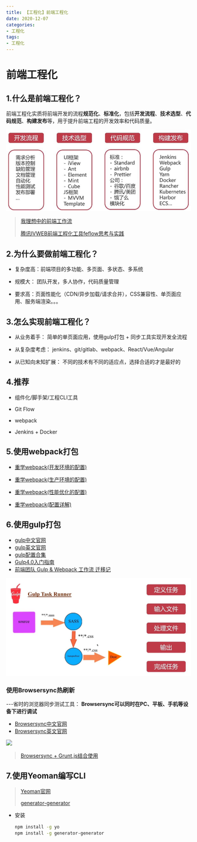 ```yaml
---
title: 【工程化】前端工程化
date: 2020-12-07
categories: 
- 工程化
tags: 
- 工程化
---
```




# 前端工程化

## 1.什么是前端工程化？

前端工程化实质将前端开发的流程**规范化**、**标准化**，包括**开发流程**、**技术选型**、**代码规范**、**构建发布**等，用于提升前端工程的开发效率和代码质量。

![](../../../images/frontEnd/Front-end-engineering.jpg)

> [我理想中的前端工作流](https://segmentfault.com/a/1190000004638228?_ea=706957)
>
> [腾讯IVWEB前端工程化工具feflow思考与实践](https://segmentfault.com/a/1190000013362598?utm_source=sf-related)

## 2.为什么要做前端工程化？

+ 复杂度高：前端项目的多功能、多页面、多状态、多系统

+ 规模大： 团队开发，多人协作，代码质量管理

+ 要求高：页面性能化（CDN/异步加载/请求合并），CSS兼容性、单页面应用、服务端渲染。。。

## 3.怎么实现前端工程化？

+ 从业务着手：
简单的单页面应用，使用gulp打包 + 同步工具实现开发全流程

+ 从复杂度考虑：
jenkins、git/gitlab、webpack、React/Vue/Angular

+ 从已知向未知扩展：
不同的技术有不同的适应点，选择合适的才是最好的

## 4.推荐

+ 组件化/脚手架/工程CLI工具

+ Git Flow

+ webpack

+ Jenkins + Docker

## 5.使用webpack打包
+ [重学webpack(开发环境的配置)](https://juejin.cn/post/6902761903605415950)

+ [重学webpack(生产环境的配置)](https://juejin.cn/post/6902762475083530254)

+ [重学webpack(性能优化的配置)](https://juejin.cn/post/6903404018945654791)

+ [重学webpack(配置详解)](https://juejin.cn/post/6903817916504866824)

## 6.使用gulp打包

+ [gulp中文官网](https://www.gulpjs.com.cn/)
+ [gulp英文官网](https://gulpjs.com/)
+ [gulp配置合集](https://segmentfault.com/a/1190000012910261?utm_source=sf-related)
+ [Gulp4.0入门指南](https://segmentfault.com/a/1190000019495629?utm_source=sf-related)
+ [前端团队 Gulp & Webpack 工作流 迁移记](https://segmentfault.com/a/1190000009781971?utm_source=sf-related)

![](../../../images/frontEnd/gulp-flow.jpg)

### 使用Browsersync热刷新

---省时的浏览器同步测试工具： **Browsersync可以同时在PC、平板、手机等设备下进行调试**

+ [Browsersync中文官网](http://browsersync.cn/)
+ [Browsersync英文官网](https://browsersync.io/)

![](http://browsersync.cn/img/sync-demo.gif)

>  [Browsersync + Grunt.js结合使用](http://browsersync.cn/docs/gulp/)

## 7.使用Yeoman编写CLI

> [Yeoman官网](https://yeoman.io/)
>
> [generator-generator](https://github.com/yeoman/generator-generator)

+ 安装

  ```bash
  npm install -g yo
  npm install -g generator-generator
  ```
